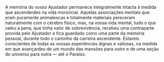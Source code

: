 ﻿A memória do vosso Ajustador permanece integralmente intacta à medida que ascenderdes na vida moroncial. Aquelas associações mentais que eram puramente animalescas e totalmente materiais pereceram naturalmente com o cérebro físico, mas, na vossa vida mental, tudo o que valeu a pena, que tinha valor de sobrevivência, recebeu uma contraparte provida pelo Ajustador e fica guardado como uma parte da memória pessoal, durante todo o caminho da carreira ascendente. Estareis conscientes de todas as vossas experiências dignas e valiosas, na medida em que avançardes de um mundo das mansões para outro e de uma seção do universo para outra — até o Paraíso.